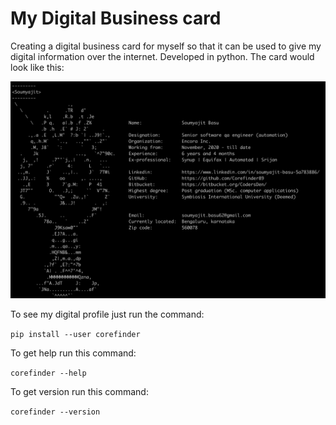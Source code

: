 # My Digital Business card

Creating a digital business card for myself so that it can be used to give my digital information over the internet.
Developed in python. The card would look like this:

![image](image/calvin.png)

To see my digital profile just run the command:

`pip install --user corefinder`


To get help run this command:

`corefinder --help`


To get version run this command:

`corefinder --version`
